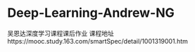 # Deep-Learning-Andrew-NG
吴恩达深度学习课程课后作业
课程地址https://mooc.study.163.com/smartSpec/detail/1001319001.htm
